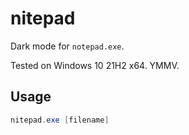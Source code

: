 # nitepad

Dark mode for `notepad.exe`.

Tested on Windows 10 21H2 x64. YMMV.

## Usage

```powershell
nitepad.exe [filename]
```
